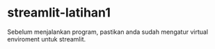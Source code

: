 # streamlit-latihan1
Sebelum menjalankan program, pastikan anda sudah mengatur virtual enviroment untuk streamlit.

